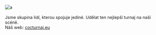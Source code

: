 ![a](https://raw.githubusercontent.com/eventparadise/.github/main/clashofczechoslovakiasmall.png)  
<br/>
Jsme skupina lidí, kterou spojuje jediné. Udělat ten nejlepší turnaj na naší scéně.  
Náš web: [cocturnaj.eu](https://cocturnaj.eu/)

